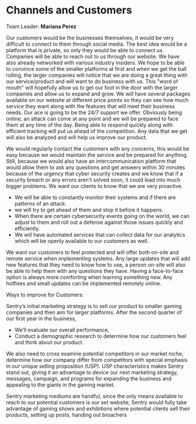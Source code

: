 # Channels and Customers

Team Leader:  **Mariana Perez**

  Our customers would be the businesses themselves, it would be very difficult to connect to them through social media. The best idea would be a platform that is private, so only they would be able to connect us. Companies will be able to reach out to us through our website. We have also already networked with various industry insiders. We hope to be able to convince some of the smaller platforms at first and when we get the ball rolling, the larger companies will notice that we are doing a great thing with our service/product and will want to do business with us. This "word of mouth" will hopefully allow us to get our foot in the door with the larger companies and allow us to expand and grow. We will have several packages available on our website at different price points so they can see how much service they want along with the features that will meet their business needs. Our ace is going to be the 24/7 support we offer. Obviously being online, an attack can come at any point and we will be prepared to face them at any time of the day. Being able to respond quickly along with efficient tracking will put us ahead of the competition. Any data that we get will also be analyzed and will help us improve our product.

  We would regularly contact the customers with any concerns, this would be easy because we would maintain the service and be prepared for anything. Still, because we would also have an intercommunication platform that would allow them to ask any questions and get answers within 30 minutes because of the urgency that cyber security creates and we know that if a security breach or any errors aren't solved soon, it could lead into much bigger problems. 
We want our clients to know that we are very proactive.
- We will be able to constantly monitor their systems and if there are patterns of an attack.
- we will try to get ahead of them and stop it before it happens.
- When there are certain cybersecurity events going on the world, we can adjust to them and roll out a defense against those issues quickly and efficiently. 
- We will have automated services that can collect data for our analytics which will be openly available to our customers as well.

We want our customers to feel protected and will offer both on-site and remote service when implementing systems. Any large updates that will add new features that they need to know how to use, a person on-site will also be able to help them with any questions they have. Having a face-to-face option is always more comforting when learning something new. Any hotfixes and small updates can be implemented remotely online. 
  
  Ways to improve for Customers:
  
  Sentry’s initial marketing strategy is to sell our product to smaller gaming companies and then aim for larger platforms. 
  After the second quarter of our first year in the business, 
  - We’ll evaluate our overall performance, 
  - Conduct a demographic research to determine how our customers feel and think about our product.
  
  We also need to cross examine potential competitors in our market niche, determine how our company differ from competitors with special emphasis in our unique selling proposition (USP). USP characteristics makes Sentry stand out, giving it an advantage to device our next marketing strategy, messages, campaign, and programs for expanding the business and appealing to the giants in the gaming market. 
  
 Sentry marketing mediums are handful, since the only means available to reach to our potential customers is our set website, Sentry would fully take advantage of gaming shows and exhibitions where potential clients sell their products, setting up posts, handing out broachers 


